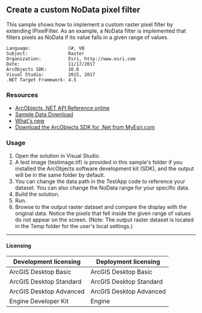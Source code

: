 ## Create a custom NoData pixel filter

This sample shows how to implement a custom raster pixel filter by extending IPixelFilter. As an example, a NoData filter is implemented that filters pixels as NoData if its value falls in a given range of values.  


<!-- TODO: Fill this section below with metadata about this sample-->
```
Language:              C#, VB
Subject:               Raster
Organization:          Esri, http://www.esri.com
Date:                  11/17/2017
ArcObjects SDK:        10.6
Visual Studio:         2015, 2017
.NET Target Framework: 4.5
```

### Resources

* [ArcObjects .NET API Reference online](http://desktop.arcgis.com/en/arcobjects/latest/net/webframe.htm)  
* [Sample Data Download](../../releases)  
* [What's new](http://desktop.arcgis.com/en/arcobjects/latest/net/webframe.htm#05247c04-bfd9-4e36-ae09-bc6e833c3b14.htm)  
* [Download the ArcObjects SDK for .Net from MyEsri.com](https://my.esri.com/)  

### Usage
1. Open the solution in Visual Studio.  
1. A test image (testimage.tif) is provided in this sample's folder if you installed the ArcObjects software development kit (SDK), and the output will be in the same folder by default.  
1. You can change the data path in the TestApp code to reference your dataset. You can also change the NoData range for your specific data.  
1. Build the solution.  
1. Run.  
1. Browse to the output raster dataset and compare the display with the original data. Notice the pixels that fell inside the given range of values do not appear on the screen. (Note: The output raster dataset is located in the Temp folder for the user's local settings.)  









---------------------------------

#### Licensing  
| Development licensing | Deployment licensing | 
| ------------- | ------------- | 
| ArcGIS Desktop Basic | ArcGIS Desktop Basic |  
| ArcGIS Desktop Standard | ArcGIS Desktop Standard |  
| ArcGIS Desktop Advanced | ArcGIS Desktop Advanced |  
| Engine Developer Kit | Engine |  



